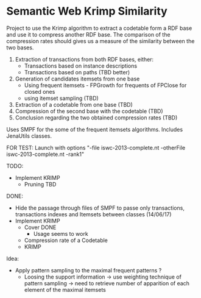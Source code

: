 # Semantic Web Krimp Similarity

Project to use the Krimp algorithm to extract a codetable form a RDF base and use it to compress another RDF base. The comparison of the compression rates should gives us a measure of the similarity between the two bases.

1) Extraction of transactions from both RDF bases, either:
	- Transactions based on instance descriptions
	- Transactions based on paths (TBD better)
2) Generation of candidates itemsets from one base
	- Using frequent itemsets - FPGrowth for frequents of FPClose for closed ones
	- using itemset sampling (TBD)
3) Extraction of a codetable from one base (TBD)
4) Compression of the second base with the codetable (TBD)
5) Conclusion regarding the two obtained compression rates (TBD)

Uses SMPF for the some of the frequent itemsets algorithms.
Includes JenaUtils classes.

FOR TEST: Launch with options "-file iswc-2013-complete.nt -otherFile iswc-2013-complete.nt -rank1"

TODO:
- Implement KRIMP
	- Pruning TBD

DONE: 
- Hide the passage through files of SMPF to passe only transactions, transactions indexes and Itemsets between classes (14/06/17)
- Implement KRIMP
	- Cover DONE
		- Usage seems to work
	- Compression rate of a Codetable
	- KRIMP

Idea:
- Apply pattern sampling to the maximal frequent patterns ?
	- Loosing the support information -> use weighting technique of pattern sampling -> need to retrieve number of apparition of each element of the maximal itemsets